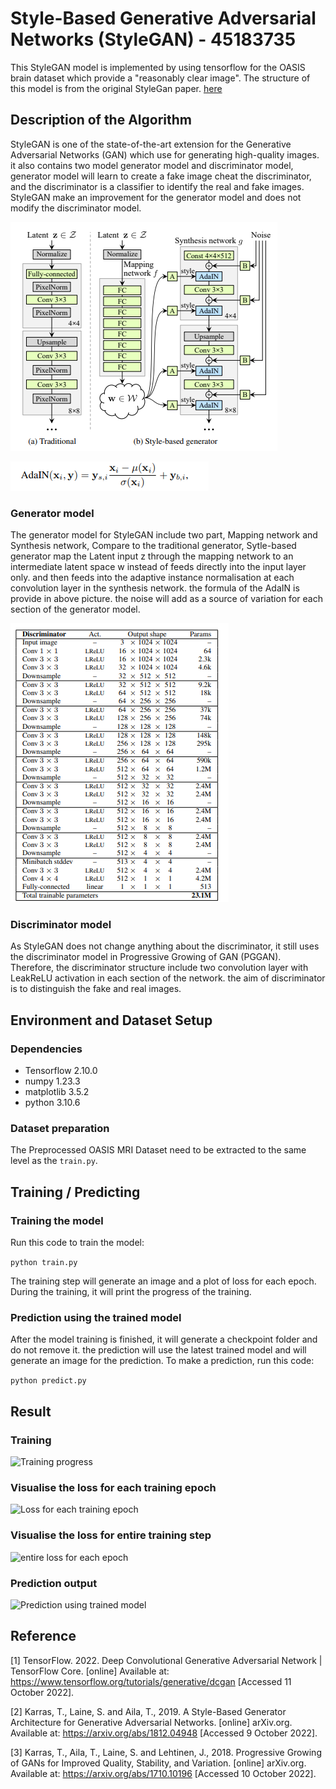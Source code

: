 # Style-Based Generative Adversarial Networks (StyleGAN) - 45183735
This StyleGAN model is implemented by using tensorflow for the OASIS brain dataset which provide a "reasonably clear image". 
The structure of this model is from the original StyleGan paper. [here](https://arxiv.org/pdf/1812.04948.pdf)
## Description of the Algorithm
StyleGAN is one of the state-of-the-art extension for the Generative Adversarial Networks (GAN) which use for generating
high-quality images. it also contains two model generator model and discriminator model, generator model will learn 
to create a fake image cheat the discriminator, and the discriminator is a classifier to identify the real and fake 
images. StyleGAN make an improvement for the generator model and does not modify the discriminator model.

![styleGan generator structure](./readme_png/styleGAN_generator_structure.PNG)

![AdaIN formula](./readme_png/AdaIN.png)

### Generator model
The generator model for StyleGAN include two part, Mapping network and Synthesis network,
Compare to the traditional generator, Sytle-based generator map the Latent input z through the mapping network to an 
intermediate latent space w instead of feeds directly into the input layer only. 
and then feeds into the adaptive instance normalisation at each convolution layer in the synthesis network.
the formula of the AdaIN is provide in above picture. the noise will add as a source of variation for each 
section of the generator model.

![styleGan discriminator structure](./readme_png/styleGAN_discriminator_structure.PNG)
### Discriminator model

As StyleGAN does not change anything about the discriminator, it still uses the discriminator model 
in Progressive Growing of GAN (PGGAN). Therefore, the discriminator structure include two convolution layer
with LeakReLU activation in each section of the network. the aim of discriminator is to distinguish the fake and real images.

## Environment and Dataset Setup
### Dependencies
  - Tensorflow 2.10.0
  - numpy 1.23.3
  - matplotlib 3.5.2
  - python 3.10.6
  
### Dataset preparation
The Preprocessed OASIS MRI Dataset need to be extracted to the same level as the ```train.py```.

## Training / Predicting
### Training the model

Run this code to train the model:

```python train.py```

The training step will generate an image and a plot of loss for each epoch. During the training, it will print the progress of the training.


### Prediction using the trained model
After the model training is finished, it will generate a checkpoint folder and do not remove it.
the prediction will use the latest trained model and will generate an image for the prediction.
To make a prediction, run this code:

```python predict.py```

## Result

### Training

![Training progress](./readme_png/training_progress.png)

### Visualise the loss for each training epoch

![Loss for each training epoch](./readme_png/Loss_output_epoch.PNG)

### Visualise the loss for entire training step

![entire loss for each epoch](./readme_png/Loss_Training_output.PNG)

### Prediction output
![Prediction using trained model](./readme_png/Prediction.PNG)

## Reference
[1] TensorFlow. 2022. Deep Convolutional Generative Adversarial Network  |  TensorFlow Core. [online] Available at: <https://www.tensorflow.org/tutorials/generative/dcgan> [Accessed 11 October 2022].

[2] Karras, T., Laine, S. and Aila, T., 2019. A Style-Based Generator Architecture for Generative Adversarial Networks. [online] arXiv.org. Available at: <https://arxiv.org/abs/1812.04948> [Accessed 9 October 2022].

[3] Karras, T., Aila, T., Laine, S. and Lehtinen, J., 2018. Progressive Growing of GANs for Improved Quality, Stability, and Variation. [online] arXiv.org. Available at: <https://arxiv.org/abs/1710.10196> [Accessed 10 October 2022].